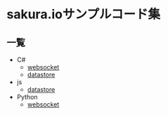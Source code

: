 # sakura.ioサンプルコード集

## 一覧

- C#
  - [websocket](./csharp/websocket)
  - [datastore](./csharp/datastore)
- js
  - [datastore](./js/datastore)
- Python
  - [websocket](./python/websocket)
